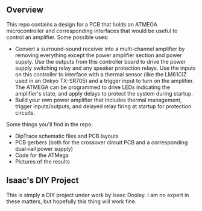 ## Overview
This repo contains a design for a PCB that holds an ATMEGA microcontroller and corresponding interfaces that would be useful to control an amplifier. Some possible uses:

* Convert a surround-sound receiver into a multi-channel amplifier by removing everything except the power amplifier section and power supply. Use the outputs from this controller board to drive the power supply switching relay and any speaker protection relays. Use the inputs on this controller to interface with a thermal sensor (like the LM61CIZ used in an Onkyo TX-SR705) and a trigger input to turn on the amplifier. The ATMEGA can be programmed to drive LEDs indicating the amplifier's state, and apply delays to protect the system during startup.
* Build your own power amplifier that includes thermal management, trigger inputs/outputs, and delayed relay firing at startup for protection circuits.

Some things you'll find in the repo:
* DipTrace schematic files and PCB layouts
* PCB gerbers (both for the crossover circuit PCB and a corresponding dual-rail power supply)
* Code for the ATMega
* Pictures of the results


## Isaac's DIY Project

This is simply a DIY project under work by Isaac Dooley. I am no expert in these matters, but hopefully this thing will work fine.